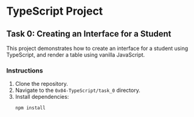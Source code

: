# TypeScript Project

## Task 0: Creating an Interface for a Student

This project demonstrates how to create an interface for a student using TypeScript, and render a table using vanilla JavaScript.

### Instructions

1. Clone the repository.
2. Navigate to the `0x04-TypeScript/task_0` directory.
3. Install dependencies:
   ```bash
   npm install

